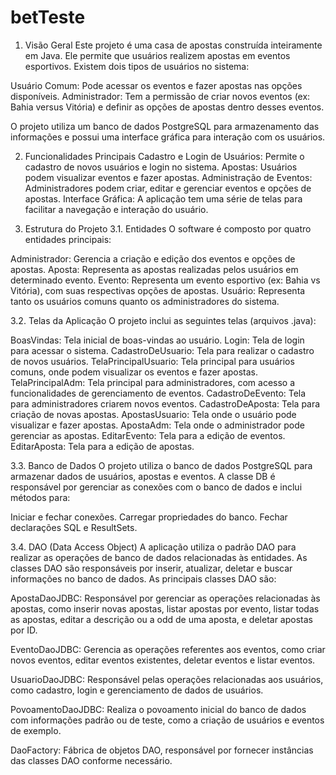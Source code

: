# betTeste
1. Visão Geral
Este projeto é uma casa de apostas construída inteiramente em Java. Ele permite que usuários realizem apostas em eventos esportivos. Existem dois tipos de usuários no sistema:

  Usuário Comum: Pode acessar os eventos e fazer apostas nas opções disponíveis.
  Administrador: Tem a permissão de criar novos eventos (ex: Bahia versus Vitória) e definir as opções de apostas dentro desses eventos.
  
O projeto utiliza um banco de dados PostgreSQL para armazenamento das informações e possui uma interface gráfica para interação com os    usuários.

2. Funcionalidades Principais
  Cadastro e Login de Usuários: Permite o cadastro de novos usuários e login no sistema.
  Apostas: Usuários podem visualizar eventos e fazer apostas.
  Administração de Eventos: Administradores podem criar, editar e gerenciar eventos e opções de apostas.
  Interface Gráfica: A aplicação tem uma série de telas para facilitar a navegação e interação do usuário.

3. Estrutura do Projeto
3.1. Entidades
O software é composto por quatro entidades principais:

  Administrador: Gerencia a criação e edição dos eventos e opções de apostas.
  Aposta: Representa as apostas realizadas pelos usuários em determinado evento.
  Evento: Representa um evento esportivo (ex: Bahia vs Vitória), com suas respectivas opções de apostas.
  Usuário: Representa tanto os usuários comuns quanto os administradores do sistema.
  
3.2. Telas da Aplicação
O projeto inclui as seguintes telas (arquivos .java):

  BoasVindas: Tela inicial de boas-vindas ao usuário.
  Login: Tela de login para acessar o sistema.
  CadastroDeUsuario: Tela para realizar o cadastro de novos usuários.
  TelaPrincipalUsuario: Tela principal para usuários comuns, onde podem visualizar os eventos e fazer apostas.
  TelaPrincipalAdm: Tela principal para administradores, com acesso a funcionalidades de gerenciamento de eventos.
  CadastroDeEvento: Tela para administradores criarem novos eventos.
  CadastroDeAposta: Tela para criação de novas apostas.
  ApostasUsuario: Tela onde o usuário pode visualizar e fazer apostas.
  ApostaAdm: Tela onde o administrador pode gerenciar as apostas.
  EditarEvento: Tela para a edição de eventos.
  EditarAposta: Tela para a edição de apostas.
  
3.3. Banco de Dados
O projeto utiliza o banco de dados PostgreSQL para armazenar dados de usuários, apostas e eventos. A classe DB é responsável por gerenciar as conexões com o banco de dados e inclui métodos para:

  Iniciar e fechar conexões.
  Carregar propriedades do banco.
  Fechar declarações SQL e ResultSets.
  
3.4. DAO (Data Access Object)
A aplicação utiliza o padrão DAO para realizar as operações de banco de dados relacionadas às entidades. As classes DAO são responsáveis por inserir, atualizar, deletar e buscar informações no banco de dados. As principais classes DAO são:

  ApostaDaoJDBC: Responsável por gerenciar as operações relacionadas às apostas, como inserir novas apostas, listar apostas por evento, listar todas as apostas, editar a descrição ou a odd de uma aposta, e deletar apostas por ID.

  EventoDaoJDBC: Gerencia as operações referentes aos eventos, como criar novos eventos, editar eventos existentes, deletar eventos e listar eventos.

  UsuarioDaoJDBC: Responsável pelas operações relacionadas aos usuários, como cadastro, login e gerenciamento de dados de usuários.

  PovoamentoDaoJDBC: Realiza o povoamento inicial do banco de dados com informações padrão ou de teste, como a criação de usuários e eventos de exemplo.

  DaoFactory: Fábrica de objetos DAO, responsável por fornecer instâncias das classes DAO conforme necessário.
